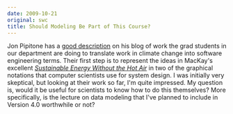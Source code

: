 ```yaml
---
date: 2009-10-21
original: swc
title: Should Modeling Be Part of This Course?
---
```

<p>Jon Pipitone has a <a href="http://skoolr.blogspot.com/2009/10/modeling-solutions-to-climate-change_20.html">good description</a> on his blog of work the grad students in our department are doing to translate work in climate change into software engineering terms. Their first step is to represent the ideas in MacKay's excellent <a href="http://withouthotair.com/"><em>Sustainable Energy Without the Hot Air</em></a> in two of the graphical notations that computer scientists use for system design. I was initially very skeptical, but looking at their work so far, I'm quite impressed. My question is, would it be useful for scientists to know how to do this themselves? More specifically, is the lecture on data modeling that I've planned to include in Version 4.0 worthwhile or not?</p>
